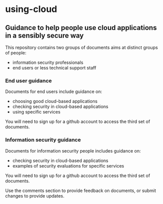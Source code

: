 # using-cloud
## Guidance to help people use cloud applications in a sensibly secure way

This repository contains two groups of documents aims at distinct groups of people:

* information security professionals
* end users or less technical support staff

### End user guidance

Documents for end users include guidance on:

* choosing good cloud-based applications
* checking security in cloud-based applications
* using specific services

You will need to sign up for a github account to access the third set of documents.

### Information security guidance

Documents for information security people includes guidance on:

* checking security in cloud-based applications
* examples of security evaluations for specific services

You will need to sign up for a github account to access the third set of documents.

Use the comments section to provide feedback on documents, or submit changes to provide updates.

